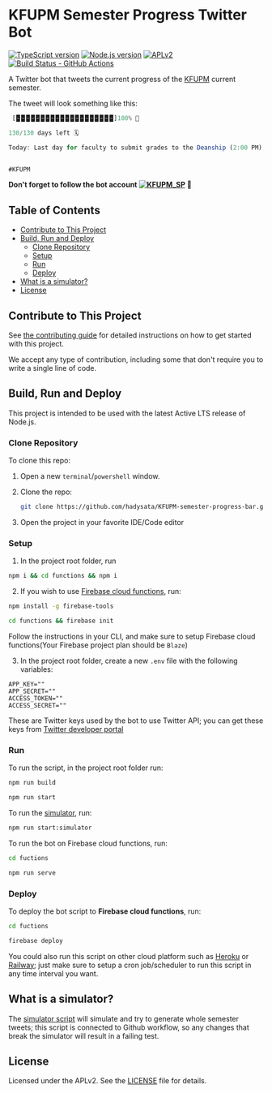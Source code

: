 # KFUPM Semester Progress Twitter Bot

[![TypeScript version][ts-badge]][typescript]
[![Node.js version][nodejs-badge]][nodejs]
[![APLv2][license-badge]][license]
[![Build Status - GitHub Actions][gha-badge]][gha-ci]

A Twitter bot that tweets the current progress of the [KFUPM] current semester.

The tweet will look something like this:

```javascript
 [🁢🁢🁢🁢🁢🁢🁢🁢🁢🁢🁢🁢🁢🁢🁢🁢🁢🁢🁢🁢]100% 🎉

130/130 days left 🗓

Today: Last day for faculty to submit grades to the Deanship (2:00 PM);Official Graduation Date 💡


#KFUPM
```

**Don't forget to follow the bot account <a href="https://twitter.com/KFUPM_SP" target="blank"><img src="https://img.shields.io/twitter/follow/KFUPM_SP?logo=twitter&style=for-the-badge" alt="KFUPM_SP" /></a> 🫶**

## Table of Contents
  * [Contribute to This Project](#contribute-to-this-project)
  * [Build, Run and Deploy](#build-run-and-deploy)
    + [Clone Repository](#clone-repository)
    + [Setup](#setup)
    + [Run](#run)
    + [Deploy](#deploy)
  * [What is a simulator?](#what-is-a-simulator)
  * [License](#license)


## Contribute to This Project
See [the contributing guide](CONTRIBUTING.md) for detailed instructions on how to get started with this project. 

We accept any type of contribution, including some that don't require you to write a single line of code.

## Build, Run and Deploy

This project is intended to be used with the latest Active LTS release of Node.js.

### Clone Repository

To clone this repo:

1. Open a new `terminal`/`powershell` window.
2. Clone the repo:
   ```bash
   git clone https://github.com/hadysata/KFUPM-semester-progress-bar.git
   ```
   
3. Open the project in your favorite IDE/Code editor

### Setup

1. In the project root folder, run 
```bash
npm i && cd functions && npm i
```

2. If you wish to use [Firebase cloud functions](https://firebase.google.com/products/functions), run:
```bash
npm install -g firebase-tools
```

```bash
cd functions && firebase init
```

Follow the instructions in your CLI, and make sure to setup Firebase cloud functions(Your Firebase project plan should be `Blaze`)


3. In the project root folder, create a new `.env` file with the following variables:

```JS
APP_KEY=""
APP_SECRET=""
ACCESS_TOKEN=""
ACCESS_SECRET=""
```

These are Twitter keys used by the bot to use Twitter API; you can get these keys from [Twitter developer portal](https://developer.twitter.com/en/portal/)

### Run
To run the script, in the project root folder run:

```bash
npm run build
```

```bash
npm run start
```

To run the [simulator], run: 
```bash
npm run start:simulator
```

To run the bot on Firebase cloud functions, run:
```bash
cd fuctions
```

```bash
npm run serve
```

### Deploy

To deploy the bot script to **Firebase cloud functions**, run:
```bash
cd fuctions
```

```bash
firebase deploy
```

You could also run this script on other cloud platform such as [Heroku] or [Railway]; just make sure to setup a cron job/scheduler to run this script in any time interval you want.

## What is a simulator?
The [simulator script] will simulate and try to generate whole semester tweets; this script is connected to Github workflow, so any changes that break the simulator will result in a failing test.

## License

Licensed under the APLv2. See the [LICENSE] file for details.

[simulator]: #what-is-a-simulator

[kfupm]: http://www.kfupm.edu.sa/

[Heroku]: https://heroku.com
[Railway]: https://railway.app/

[nodejs]: https://nodejs.org/dist/latest-v14.x/docs/api/
[simulator script]: https://github.com/hadysata/KFUPM-semester-progress-bar/blob/main/src/simulator.ts
[ts-badge]: https://img.shields.io/badge/TypeScript-4.7-blue.svg
[nodejs-badge]: https://img.shields.io/badge/Node.js->=%2016.13-blue.svg
[typescript]: https://www.typescriptlang.org/
[typescript-4-7]: https://devblogs.microsoft.com/typescript/announcing-typescript-4-7/
[license-badge]: https://img.shields.io/badge/license-APLv2-blue.svg
[LICENSE]: https://github.com/hadysata/KFUPM-semester-progress-bar/blob/main/LICENSE
[sponsor-badge]: https://img.shields.io/badge/♥-Sponsor-fc0fb5.svg

[gh-actions]: https://github.com/features/actions

[nodejs-esm]: https://nodejs.org/docs/latest-v16.x/api/esm.html
[ts47-esm]: https://devblogs.microsoft.com/typescript/announcing-typescript-4-7/#esm-nodejs
[editorconfig]: https://editorconfig.org

[gha-badge]: https://github.com/hadysata/KFUPM-semester-progress-bar/actions/workflows/nodejs.yml/badge.svg
[gha-ci]: https://github.com/hadysata/KFUPM-semester-progress-bar/actions/workflows/nodejs.yml
